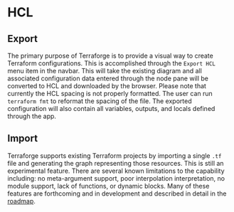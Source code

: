 # HCL

## Export
The primary purpose of Terraforge is to provide a visual way to create Terraform configurations. This is accomplished
through the `Export HCL` menu item in the navbar. This will take the existing diagram and all associated configuration 
data entered through the node pane will be converted to HCL and downloaded by the browser. Please note that currently
the HCL spacing is not properly formatted. The user can run `terraform fmt` to reformat the spacing of the file. The
exported configuration will also contain all variables, outputs, and locals defined through the app.

## Import
Terraforge supports existing Terraform projects by importing a single `.tf` file and generating the graph representing 
those resources. This is still an experimental feature. There are several known limitations to the capability including:
no meta-argument support, poor interpolation interpretation, no module support, lack of functions, or dynamic blocks.
Many of these features are forthcoming and in development and described in detail in the [roadmap](roadmap.md).